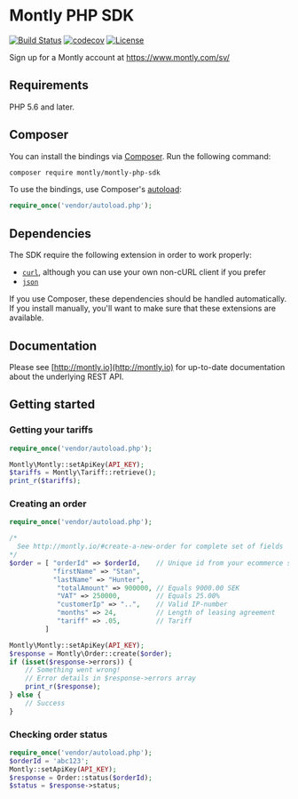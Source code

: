 # Montly PHP SDK

[![Build Status](https://travis-ci.org/montly/montly-php-sdk.svg?branch=master)](https://travis-ci.org/montly/montly-php-sdk)
[![codecov](https://codecov.io/gh/montly/montly-php-sdk/branch/master/graph/badge.svg)](https://codecov.io/gh/montly/montly-php-sdk)
[![License](https://poser.pugx.org/stripe/stripe-php/license.svg)](https://packagist.org/packages/stripe/stripe-php)

Sign up for a Montly account at https://www.montly.com/sv/

## Requirements

PHP 5.6 and later.

## Composer

You can install the bindings via [Composer](http://getcomposer.org/). Run the following command:

```bash
composer require montly/montly-php-sdk
```

To use the bindings, use Composer's [autoload](https://getcomposer.org/doc/00-intro.md#autoloading):

```php
require_once('vendor/autoload.php');
```

## Dependencies

The SDK require the following extension in order to work properly:

- [`curl`](https://secure.php.net/manual/en/book.curl.php), although you can use your own non-cURL client if you prefer
- [`json`](https://secure.php.net/manual/en/book.json.php)

If you use Composer, these dependencies should be handled automatically. If you install manually, you'll want to make sure that these extensions are available.

## Documentation

Please see [http://montly.io](http://montly.io) for up-to-date documentation about the underlying REST API.

## Getting started

### Getting your tariffs

```php
require_once('vendor/autoload.php');

Montly\Montly::setApiKey(API_KEY);
$tariffs = Montly\Tariff::retrieve();
print_r($tariffs);

```

### Creating an order

```php
require_once('vendor/autoload.php');

/*
  See http://montly.io/#create-a-new-order for complete set of fields
*/
$order = [ "orderId" => $orderId,    // Unique id from your ecommerce system
           "firstName" => "Stan",
           "lastName" => "Hunter",
            "totalAmount" => 900000, // Equals 9000.00 SEK 
            "VAT" => 250000,         // Equals 25.00%
            "customerIp" => "..",    // Valid IP-number
            "months" => 24,          // Length of leasing agreement
            "tariff" => .05,         // Tariff
         ]

Montly\Montly::setApiKey(API_KEY);
$response = Montly\Order::create($order);
if (isset($response->errors)) {
    // Something went wrong!
    // Error details in $response->errors array
    print_r($response);
} else {
    // Success
}

```

### Checking order status

```php
require_once('vendor/autoload.php');
$orderId = 'abc123'; 
Montly::setApiKey(API_KEY);
$response = Order::status($orderId);
$status = $response->status;

```





